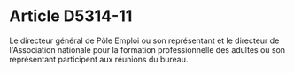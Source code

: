 # Article D5314-11

Le directeur général de Pôle Emploi ou son représentant et le directeur de l'Association nationale pour la formation professionnelle des adultes ou son représentant participent aux réunions du bureau.
